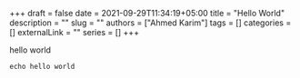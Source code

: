 +++ 
draft = false
date = 2021-09-29T11:34:19+05:00
title = "Hello World"
description = ""
slug = ""
authors = ["Ahmed Karim"]
tags = []
categories = []
externalLink = ""
series = []
+++

hello world
```
echo hello world
```
